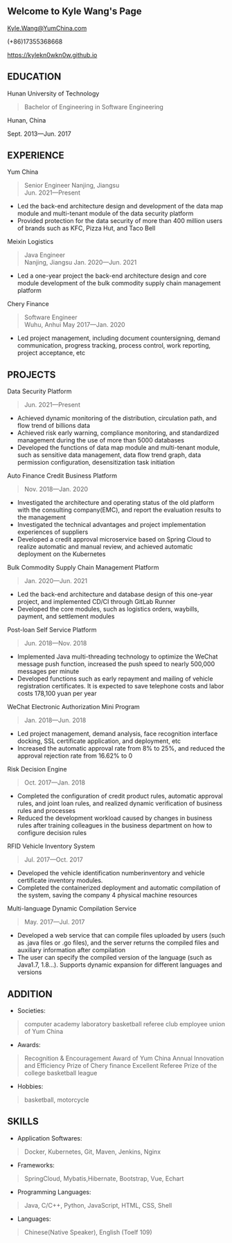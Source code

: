 ## Welcome to Kyle Wang's Page
Kyle.Wang@YumChina.com	 	 

(+86)17355368668	 	

https://kylekn0wkn0w.github.io

## EDUCATION                                                                  
Hunan University of Technology
> Bachelor of Engineering in Software Engineering	

Hunan, China

Sept. 2013—Jun. 2017

## EXPERIENCE                                                                       
Yum China	
> Senior Engineer
> Nanjing, Jiangsu								    
> Jun. 2021—Present
- Led the back-end architecture design and development of the data map module and multi-tenant module of the data security platform
- Provided protection for the data security of more than 400 million users of brands such as KFC, Pizza Hut, and Taco Bell

Meixin Logistics
> Java Engineer											           
> Nanjing, Jiangsu
>Jan. 2020—Jun. 2021
- Led a one-year project the back-end architecture design and core module development of the bulk commodity supply chain management platform

Chery Finance
> Software Engineer												  
> Wuhu, Anhui
> May 2017—Jan. 2020
- Led project management, including document countersigning, demand communication, progress tracking, process control, work reporting, project acceptance, etc

## PROJECTS                                                                      
Data Security Platform
> Jun. 2021—Present
- Achieved dynamic monitoring of the distribution, circulation path, and flow trend of billions data
- Achieved risk early warning, compliance monitoring, and standardized management during the use of more than 5000 databases
- Developed the functions of data map module and multi-tenant module, such as sensitive data management, data flow trend graph, data permission configuration, desensitization task initiation

Auto Finance Credit Business Platform
> Nov. 2018—Jan. 2020
- Investigated the architecture and operating status of the old platform with the consulting company(EMC), and report the evaluation results to the management
- Investigated the technical advantages and project implementation experiences of suppliers
- Developed a credit approval microservice based on Spring Cloud to realize automatic and manual review, and achieved automatic deployment on the Kubernetes

Bulk Commodity Supply Chain Management Platform
> Jan. 2020—Jun. 2021
- Led the back-end architecture and database design of this one-year project, and implemented CD/CI through GitLab Runner
- Developed the core modules, such as logistics orders, waybills, payment, and settlement modules

Post-loan Self Service Platform
> Jun. 2018—Nov. 2018
- Implemented Java multi-threading technology to optimize the WeChat message push function, increased the push speed to nearly 500,000 messages per minute
- Developed functions such as early repayment and mailing of vehicle registration certificates. It is expected to save telephone costs and labor costs 178,100 yuan per year

WeChat Electronic Authorization Mini Program
> Jan. 2018—Jun. 2018
- Led project management, demand analysis, face recognition interface docking, SSL certificate application, and deployment, etc
- Increased the automatic approval rate from 8% to 25%, and reduced the approval rejection rate from 16.62% to 0

Risk Decision Engine
> Oct. 2017—Jan. 2018
- Completed the configuration of credit product rules, automatic approval rules, and joint loan rules, and realized dynamic verification of business rules and processes
- Reduced the development workload caused by changes in business rules after training colleagues in the business department on how to configure decision rules

RFID Vehicle Inventory System
> Jul. 2017—Oct. 2017
- Developed the vehicle identification numberinventory and vehicle certificate inventory modules.
- Completed the containerized deployment and automatic compilation of the system, saving the company 4 physical machine resources

Multi-language Dynamic Compilation Service
> May. 2017—Jul. 2017
- Developed a web service that can compile files uploaded by users (such as .java files or .go files), and the server returns the compiled files and auxiliary information after compilation
- The user can specify the compiled version of the language (such as Java1.7, 1.8...). Supports dynamic expansion for different languages and versions

## ADDITION                                                              
- Societies: 
> computer academy laboratory
> basketball referee club
> employee union of Yum China

- Awards: 
> Recognition & Encouragement Award of Yum China
> Annual Innovation and Efficiency Prize of Chery finance
> Excellent Referee Prize of the college basketball league

- Hobbies: 
> basketball, motorcycle

## SKILLS                                                       
- Application Softwares: 
> Docker, Kubernetes, Git, Maven, Jenkins, Nginx

- Frameworks: 
> SpringCloud, Mybatis,Hibernate, Bootstrap, Vue, Echart

- Programming Languages: 
> Java, C/C++, Python, JavaScript, HTML, CSS, Shell

- Languages: 
> Chinese(Native Speaker), English (Toelf 109) 
